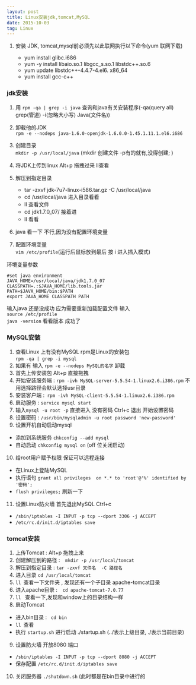 ```yaml
---
layout: post
title: Linux安装jdk,tomcat,MySQL
date: 2015-10-03 
tag: Linux
---
```


1. 安装 JDK, tomcat,mysql前必须先以此联网执行以下命令(yum  联网下载)

    * yum install glibc.i686
    * yum -y install libaio.so.1 libgcc_s.so.1 libstdc++.so.6
    * yum update libstdc++-4.4.7-4.el6. x86_64
    * yum install gcc-c++

### jdk安装
1. 用 `rpm -qa | grep -i java`  查询和java有关安装程序(-qa(query all)  grep(管道)  -i(忽略大小写)  Java(文件名))
2. 卸载他的JDK </br>
`rpm -e --nodeps java-1.6.0-openjdk-1.6.0.0-1.45.1.11.1.el6.i686`
3. 创建目录 </br>
`mkdir -p /usr/local/java` (mkdir 创建文件 -p有的就有,没得创建; )
4. 将JDK上传到linux Alt+p 拖拽过来 ll查看
5. 解压到指定目录

    * tar -zxvf jdk-7u7-linux-i586.tar.gz -C /usr/local/java 
    * cd /usr/local/java 进入目录看看
    * ll 查看文件
    * cd jdk1.7.0_07/ 接着进
    * ll 看看

6. java 看一下 不行,因为没有配置环境变量
7. 配置环境变量 </br>
`vim /etc/profile`(运行后鼠标放到最后 按 i 进入插入模式) </br>

环境变量参数

```
#set java environment
JAVA_HOME=/usr/local/java/jdk1.7.0_07
CLASSPATH=.:$JAVA_HOME/lib.tools.jar
PATH=$JAVA_HOME/bin:$PATH
export JAVA_HOME CLASSPATH PATH
```
输入java 还是没成功 应为需要重新加载配置文件 输入 </br>  `source /etc/profile` </br>
`java -version` 看看版本 成功了


### MySQL安装
1. 查看Linux 上有没有MySQL  rpm是Linux的安装包 </br> `rpm -qa | grep -i mysql ` 
2. 如果有 输入 `rpm -e --nodeps MySQL的名字`  卸载
3. 首先上传安装包 Alt+p 直接拖拽
4. 开始安装服务端 :  `rpm -ivh MySQL-server-5.5.54-1.linux2.6.i386.rpm` 不用选择路径会默认选择usr目录
5. 安装客户端  :` rpm -ivh MySQL-client-5.5.54-1.linux2.6.i386.rpm`
6. 启动服务 : `service mysql start`
7. 输入`mysql -u root -p` 直接进入 没有密码 Ctrl+c 退出 开始设置密码
8. 设置密码 : `/usr/bin/mysqladmin -u root password 'new-password'`
9. 设置开机自动启动mysql 
* 添加到系统服务  `chkconfig --add mysql`
* 自动启动  `chkconfig mysql on` (off 位关闭启动)
10. 给root用户赋予权限 保证可以远程连接
* 在Linux上登陆MySQL 
* 执行语句 `grant all privileges  on *.* to 'root'@'%' identified by '密码';`
* `flush privileges;` 刷新一下
11. 设置Linux防火墙 首先退出MySQL Ctrl+c
* `/sbin/iptables -I INPUT -p tcp --dport 3306 -j ACCEPT`
* `/etc/rc.d/init.d/iptables save`

### tomcat安装
1. 上传Tomcat : Alt+p 拖拽上来
2. 创建解压到的路径 :　`mkdir -p /usr/local/tomcat`
3. 解压到指定目录 :  `tar -zxvf 文件名  -C 路径名 `
4. 进入目录 `cd /usr/local/tomcat`
5. `ll `查看一下文件夹 , 发现还有一个子目录 apache-tomcat目录
6. 进入apache目录 :　`cd apache-tomcat-7.0.77`
7. `ll ` 查看一下,发现和window上的目录结构一样
8. 启动Tomcat 
* 进入bin目录 : ` cd bin`
* `ll `查看
* 执行 `startup.sh` 进行启动 ./startup.sh (../表示上级目录,  ./表示当前目录)
9. 设置防火墙 开放8080 端口
 * `/sbin/iptables -I INPUT -p tcp --dport 8080 -j ACCEPT`
* 保存配置   `/etc/rc.d/init.d/iptables save`
10. 关闭服务器 `./shutdown.sh` (此时都是在bin目录中进行的